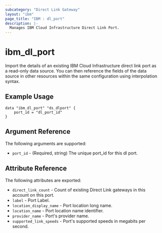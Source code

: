 ```yaml
---
subcategory: "Direct Link Gateway"
layout: "ibm"
page_title: "IBM : dl_port"
description: |-
  Manages IBM Cloud Infrastructure Direct Link Port.
---
```


# ibm\_dl_port

Import the details of an existing IBM Cloud Infrastructure direct link port as a read-only data source. You can then reference the fields of the data source in other resources within the same configuration using interpolation syntax.


## Example Usage

```hcl
data "ibm_dl_port" "ds_dlport" {
    port_id = "dl_port_id"
}
```

## Argument Reference

The following arguments are supported:

* `port_id` - (Required, string) The unique port_id for this dl port.

## Attribute Reference

The following attributes are exported:

* `direct_link_count` - Count of existing Direct Link gateways in this account on this port.
* `label` - Port Label.
* `location_display_name` - Port location long name.
* `location_name` - Port location name identifier.
* `provider_name` - Port's provider name.
* `supported_link_speeds` - Port's supported speeds in megabits per second.
  

